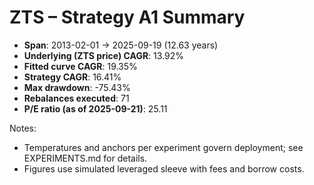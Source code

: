 # ZTS – Strategy A1 Summary

- **Span**: 2013-02-01 → 2025-09-19 (12.63 years)
- **Underlying (ZTS price) CAGR**: 13.92%
- **Fitted curve CAGR**: 19.35%
- **Strategy CAGR**: 16.41%
- **Max drawdown**: -75.43%
- **Rebalances executed**: 71
- **P/E ratio (as of 2025-09-21)**: 25.11

Notes:

- Temperatures and anchors per experiment govern deployment; see EXPERIMENTS.md for details.
- Figures use simulated leveraged sleeve with fees and borrow costs.

